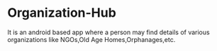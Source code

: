 # Organization-Hub
It is an android based app where a person may find details of various organizations like NGOs,Old Age Homes,Orphanages,etc.
